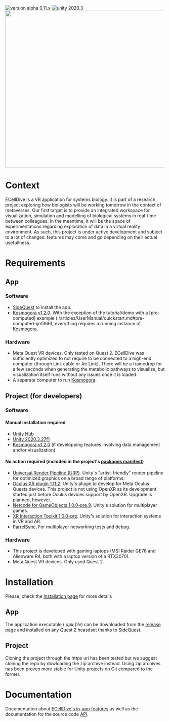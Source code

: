 <img src="https://img.shields.io/badge/version-alpha 0.11.x-blue.svg?style=flat-square" alt="version alpha 0.11.x">

<img src="https://img.shields.io/badge/unity-2020.3-green.svg?style=flat-square" alt="unity 2020.3">

<img src="./resources/images/ecellDive_white_1280-990.png" width="640" height="495">

# Context
ECellDive is a VR application for systems biology. It is part of a research project exploring how biologists will be working tomorrow in the context of metaverses. Our first target is to provide an integrated workspace for visualization, simulation and modelling of biological systems in real-time between colleagues. In the meantime, it will be the space of experimentations regarding exploration of data in a virtual reality environment. As such, this project is under active development and subject to a lot of changes: features may come and go depending on their actual usefullness.

# Requirements
## App
### Software
- [SideQuest](https://sidequestvr.com/) to install the app.
- [Kosmogora v1.2.0](https://github.com/ecell/kosmogora). With the exception of the tutorial/demo with a  [pre-computed] example (./articles/UserManual/quickstart.md#pre-computed-ijo1366), everything requires a running instance of [Kosmogora](https://github.com/ecell/kosmogora).

### Hardware
- Meta Quest VR devices. Only tested on Quest 2. ECellDive was sufficiently optimized to not require to be connected to a high-end computer (through Link cable or Air Link). There will be a framedrop for a few seconds when generating the metabolic pathways to visualize, but visualization itself runs without any issues once it is loaded.
- A separate computer to run [Kosmogora](https://github.com/ecell/kosmogora).

## Project (for developers)
### Software
#### Manual installation required
- [Unity Hub](https://unity.com/download)
- [Unity 2020.3.27f1](https://unity.com/releases/editor/archive)
- [Kosmogora v1.2.0](https://github.com/ecell/kosmogora) (if developping features involving data management and/or visualization)

#### No action required (included in the project's [packages manifest](https://github.com/ecell/ECell_Dive/blob/main/Packages/manifest.json))
- [Universal Render Pipeline (URP)](https://docs.unity3d.com/Packages/com.unity.render-pipelines.universal@10.8/manual/). Unity's "artist-friendly" render pipeline for optimized graphics on a broad range of platforms. 
- [Oculus XR plugin 1.11.2](https://docs.unity3d.com/Packages/com.unity.xr.oculus@1.11/manual/index.html). Unity's plugin to develop for Meta Oculus Quests devices. This project is not using OpenXR as its development started just before Oculus devices support by OpenXR. Upgrade is planned, however.
- [Netcode for GameObjects 1.0.0-pre.9](https://docs.unity3d.com/Packages/com.unity.netcode.gameobjects@1.0/manual/index.html). Unity's solution for multiplayer games.
- [XR Interaction Toolkit 1.0.0-pre](https://docs.unity3d.com/Packages/com.unity.xr.interaction.toolkit@1.0/manual/index.html). Unity's solution for interaction systems in VR and AR.
- [ParrelSync](https://github.com/VeriorPies/ParrelSync). For multiplayer networking tests and debug.

### Hardware
- This project is developed with gaming laptops (MSI Raider GE76 and Alienware R4, both with a laptop version of a RTX3070).
- Meta Quest VR devices. Only used Quest 2.

# Installation
Please, check the [Installation page](./articles/UserManual/installation.md) for more details

## App
The application executable (*.apk file*) can be downloaded from the [release page](https://github.com/ecell/ECell_Dive/releases) and installed on any Quest 2 heasdset thanks to [SideQuest](https://sidequestvr.com/).

## Project
Cloning the project through the https uri has been tested but we suggest cloning the repo by dowloading the zip archive instead. Using zip archives has been proven more stable for Unity projects on Git compared to the former.

# Documentation
Documentation about [ECellDive's in-app features](https://ecell.github.io/ECell_Dive/articles/UserManual/QuickStart/quickstart.html) as well as the documentation for the source code [API](https://ecell.github.io/ECell_Dive/api/index.html).